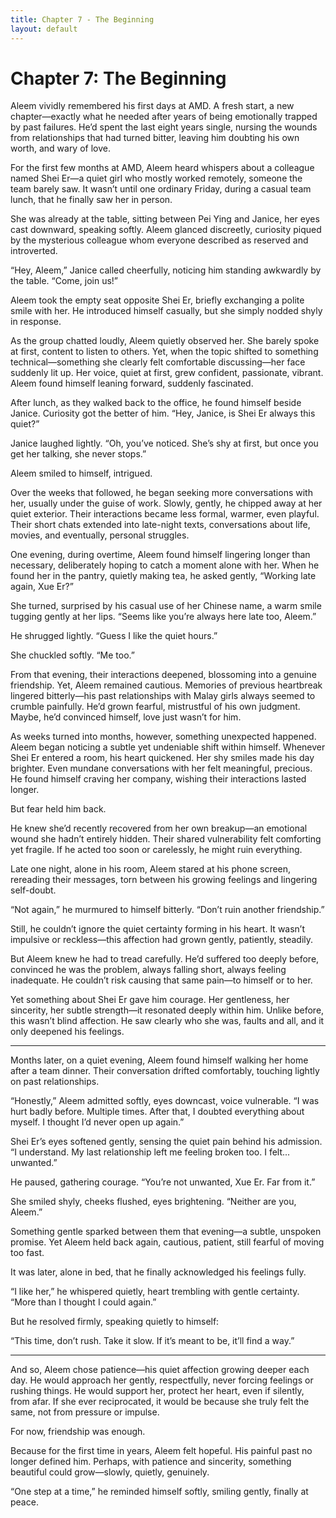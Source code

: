 ```yaml
---
title: Chapter 7 - The Beginning
layout: default
---
```


# **Chapter 7: The Beginning**

Aleem vividly remembered his first days at AMD. A fresh start, a new chapter—exactly what he needed after years of being emotionally trapped by past failures. He’d spent the last eight years single, nursing the wounds from relationships that had turned bitter, leaving him doubting his own worth, and wary of love.

For the first few months at AMD, Aleem heard whispers about a colleague named Shei Er—a quiet girl who mostly worked remotely, someone the team barely saw. It wasn’t until one ordinary Friday, during a casual team lunch, that he finally saw her in person.

She was already at the table, sitting between Pei Ying and Janice, her eyes cast downward, speaking softly. Aleem glanced discreetly, curiosity piqued by the mysterious colleague whom everyone described as reserved and introverted.

“Hey, Aleem,” Janice called cheerfully, noticing him standing awkwardly by the table. “Come, join us!”

Aleem took the empty seat opposite Shei Er, briefly exchanging a polite smile with her. He introduced himself casually, but she simply nodded shyly in response.

As the group chatted loudly, Aleem quietly observed her. She barely spoke at first, content to listen to others. Yet, when the topic shifted to something technical—something she clearly felt comfortable discussing—her face suddenly lit up. Her voice, quiet at first, grew confident, passionate, vibrant. Aleem found himself leaning forward, suddenly fascinated.

After lunch, as they walked back to the office, he found himself beside Janice. Curiosity got the better of him. “Hey, Janice, is Shei Er always this quiet?”

Janice laughed lightly. “Oh, you’ve noticed. She’s shy at first, but once you get her talking, she never stops.”

Aleem smiled to himself, intrigued.

Over the weeks that followed, he began seeking more conversations with her, usually under the guise of work. Slowly, gently, he chipped away at her quiet exterior. Their interactions became less formal, warmer, even playful. Their short chats extended into late-night texts, conversations about life, movies, and eventually, personal struggles.

One evening, during overtime, Aleem found himself lingering longer than necessary, deliberately hoping to catch a moment alone with her. When he found her in the pantry, quietly making tea, he asked gently, “Working late again, Xue Er?”

She turned, surprised by his casual use of her Chinese name, a warm smile tugging gently at her lips. “Seems like you’re always here late too, Aleem.”

He shrugged lightly. “Guess I like the quiet hours.”

She chuckled softly. “Me too.”

From that evening, their interactions deepened, blossoming into a genuine friendship. Yet, Aleem remained cautious. Memories of previous heartbreak lingered bitterly—his past relationships with Malay girls always seemed to crumble painfully. He’d grown fearful, mistrustful of his own judgment. Maybe, he’d convinced himself, love just wasn’t for him.

As weeks turned into months, however, something unexpected happened. Aleem began noticing a subtle yet undeniable shift within himself. Whenever Shei Er entered a room, his heart quickened. Her shy smiles made his day brighter. Even mundane conversations with her felt meaningful, precious. He found himself craving her company, wishing their interactions lasted longer.

But fear held him back.

He knew she’d recently recovered from her own breakup—an emotional wound she hadn’t entirely hidden. Their shared vulnerability felt comforting yet fragile. If he acted too soon or carelessly, he might ruin everything.

Late one night, alone in his room, Aleem stared at his phone screen, rereading their messages, torn between his growing feelings and lingering self-doubt.

“Not again,” he murmured to himself bitterly. “Don’t ruin another friendship.”

Still, he couldn’t ignore the quiet certainty forming in his heart. It wasn’t impulsive or reckless—this affection had grown gently, patiently, steadily.

But Aleem knew he had to tread carefully. He’d suffered too deeply before, convinced he was the problem, always falling short, always feeling inadequate. He couldn’t risk causing that same pain—to himself or to her.

Yet something about Shei Er gave him courage. Her gentleness, her sincerity, her subtle strength—it resonated deeply within him. Unlike before, this wasn’t blind affection. He saw clearly who she was, faults and all, and it only deepened his feelings.

---

Months later, on a quiet evening, Aleem found himself walking her home after a team dinner. Their conversation drifted comfortably, touching lightly on past relationships.

“Honestly,” Aleem admitted softly, eyes downcast, voice vulnerable. “I was hurt badly before. Multiple times. After that, I doubted everything about myself. I thought I’d never open up again.”

Shei Er’s eyes softened gently, sensing the quiet pain behind his admission. “I understand. My last relationship left me feeling broken too. I felt... unwanted.”

He paused, gathering courage. “You’re not unwanted, Xue Er. Far from it.”

She smiled shyly, cheeks flushed, eyes brightening. “Neither are you, Aleem.”

Something gentle sparked between them that evening—a subtle, unspoken promise. Yet Aleem held back again, cautious, patient, still fearful of moving too fast.

It was later, alone in bed, that he finally acknowledged his feelings fully.

“I like her,” he whispered quietly, heart trembling with gentle certainty. “More than I thought I could again.”

But he resolved firmly, speaking quietly to himself:

“This time, don’t rush. Take it slow. If it’s meant to be, it’ll find a way.”

---

And so, Aleem chose patience—his quiet affection growing deeper each day. He would approach her gently, respectfully, never forcing feelings or rushing things. He would support her, protect her heart, even if silently, from afar. If she ever reciprocated, it would be because she truly felt the same, not from pressure or impulse.

For now, friendship was enough.

Because for the first time in years, Aleem felt hopeful. His painful past no longer defined him. Perhaps, with patience and sincerity, something beautiful could grow—slowly, quietly, genuinely.

“One step at a time,” he reminded himself softly, smiling gently, finally at peace.